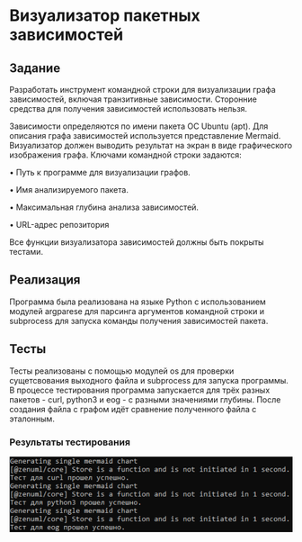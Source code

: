 # Визуализатор пакетных зависимостей
## Задание
Разработать инструмент командной строки для визуализации графа 
зависимостей, включая транзитивные зависимости. Сторонние средства для 
получения зависимостей использовать нельзя.

Зависимости определяются по имени пакета ОС Ubuntu (apt). Для описания 
графа зависимостей используется представление Mermaid. Визуализатор должен 
выводить результат на экран в виде графического изображения графа.
Ключами командной строки задаются:

• Путь к программе для визуализации графов.

• Имя анализируемого пакета.

• Максимальная глубина анализа зависимостей.

• URL-адрес репозитория

Все функции визуализатора зависимостей должны быть покрыты тестами.

## Реализация
Программа была реализована на языке Python с использованием модулей argparese для парсинга аргументов командной строки и subprocess для запуска команды получения зависимостей пакета. 
## Тесты
Тесты реализованы с помощью модулей os для проверки сущетсвования выходного файла и subprocess для запуска программы. В процессе тестирования программа запускается для трёх разных пакетов - curl, python3 и eog - с разными значениями глубины. После создания файла с графом идёт сравнение полученного файла с эталонным.
### Результаты тестирования
![](screenshots/tests.png)